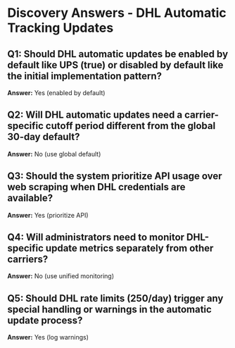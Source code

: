 # Discovery Answers - DHL Automatic Tracking Updates

## Q1: Should DHL automatic updates be enabled by default like UPS (true) or disabled by default like the initial implementation pattern?
**Answer:** Yes (enabled by default)

## Q2: Will DHL automatic updates need a carrier-specific cutoff period different from the global 30-day default?
**Answer:** No (use global default)

## Q3: Should the system prioritize API usage over web scraping when DHL credentials are available?
**Answer:** Yes (prioritize API)

## Q4: Will administrators need to monitor DHL-specific update metrics separately from other carriers?
**Answer:** No (use unified monitoring)

## Q5: Should DHL rate limits (250/day) trigger any special handling or warnings in the automatic update process?
**Answer:** Yes (log warnings)